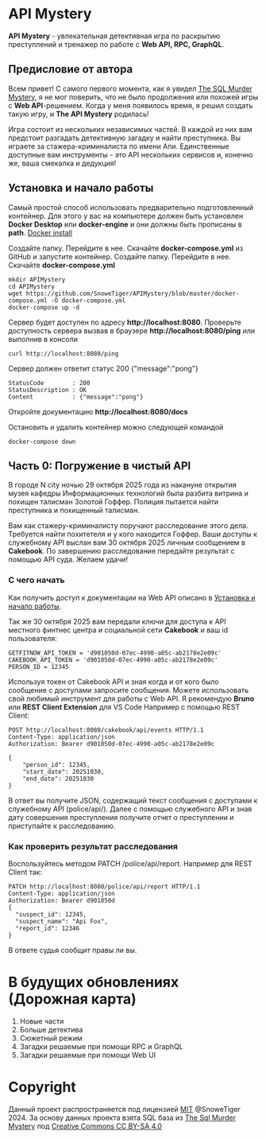 # API Mystery

**API Mystery** - увлекательная детективная игра по раскрытию преступлений и тренажер по работе с **Web API, RPC, GraphQL**.

## Предисловие от автора

Всем привет! С самого первого момента, как я увидел [The SQL Murder Mystery](https://mystery.knightlab.com/), я не мог поверить, что не было продолжения или похожей игры с **Web API**-решением. Когда у меня появилось время, я решил создать такую игру, и **The API Mystery** родилась!

Игра состоит из нескольких независимых частей. В каждой из них вам предстоит разгадать детективную загадку и найти преступника. Вы играете за стажера-криминалиста по имени Апи. Единственные доступные вам инструменты - это API нескольких сервисов и, конечно же, ваша смекалка и дедукция!

## Установка и начало работы

Самый простой способ использовать предварительно подготовленный контейнер. Для этого у вас на компьютере должен быть установлен **Docker Desktop** или **docker-engine** и они должны быть прописаны в **path**. [Docker install](https://docs.docker.com/desktop/install/windows-install/)

Создайте папку. Перейдите в нее. Скачайте **docker-compose.yml** из GitHub и запустите контейнер.
Создайте папку. Перейдите в нее. Скачайте **docker-compose.yml**

```
mkdir APIMystery
cd APIMystery
wget https://github.com/SnoweTiger/APIMystery/blob/master/docker-compose.yml -O docker-compose.yml
docker-compose up -d
```

Сервер будет доступен по адресу **http://localhost:8080**. Проверьте доступность сервера вызвав в браузере **http://localhost:8080/ping** или выполнив в консоли

```
curl http://localhost:8080/ping
```

Сервер должен ответит статус 200 {"message":"pong"}

```
StatusCode        : 200
StatusDescription : OK
Content           : {"message":"pong"}
```

Откройте документацию **http://localhost:8080/docs**

Остановить и удалить контейнер можно следующей командой

```
docker-compose down
```

## Часть 0: Погружение в чистый API

В городе N city ночью 29 октября 2025 года из накануне открытия музея кафедры Информационных технологий была разбита витрина и похищен талисман Золотой Гоффер. Полиция пытается найти преступника и похищенный талисман.

Вам как стажеру-криминалисту поручают расследование этого дела.
Требуется найти похитетеля и у кого находится Гоффер. Ваши доступы к служебному API выслан вам 30 октября 2025 личным сообщением в **Cakebook**. По завершению расследование передайте результат с помощью API суда. Желаем удачи!

### С чего начать

Как получить доступ к документации на Web API описано в [Установка и начало работы](#установка-и-начало-работы).

Так же 30 октября 2025 вам передали ключи для доступа к API местного финтнес центра и социальной сети **Cakebook** и ваш id пользователя:

```
GETFITNOW_API_TOKEN = 'd901050d-07ec-4990-a05c-ab2178e2e09c'
CAKEBOOK_API_TOKEN = 'd901050d-07ec-4990-a05c-ab2178e2e09c'
PERSON_ID = 12345
```

Используя токен от Cakebook API и зная когда и от кого было сообщение с доступами запросите сообщения. Можете использовать свой любимый инструмент для работы с Web API. Я рекомендую **Bruno** или **REST Client Extension** для VS Code Например с помощью REST Client:

```
POST http://localhost:8080/cakebook/api/events HTTP/1.1
Content-Type: application/json
Authorization: Bearer d901050d-07ec-4990-a05c-ab2178e2e09c

{
    "person_id": 12345,
    "start_date": 20251030,
    "end_date": 20251030
}
```

В ответ вы получите JSON, содержащий текст сообщения с доступами к служебному API (police/api/). Далее с помощью служебного API и зная дату совершения преступления получите отчет о преступлении и приступайте к расследованию.

### Как проверить результат расследования

Воспользуйтесь методом PATCH /police/api/report. Например для REST Client так:

```
PATCH http://localhost:8080/police/api/report HTTP/1.1
Content-Type: application/json
Authorization: Bearer d901050d
{
  "suspect_id": 12345,
  "suspect_name": "Api Fox",
  "report_id": 12346
}
```

В ответе судья сообщит правы ли вы.

# В будущих обновлениях (Дорожная карта)

1. Новые части
2. Больше детектива
3. Сюжетный режим
4. Загадки решаемые при помощи RPC и GraphQL
5. Загадки решаемые при помощи Web UI

# Copyright

Данный проект распространяется под лицензией [MIT](/LICENSE) @SnoweTiger 2024.
За основу данных проекта взята SQL база из [The Sql Murder Mystery](https://mystery.knightlab.com/)
под [Creative Commons CC BY-SA 4.0](https://creativecommons.org/licenses/by-sa/4.0/)

